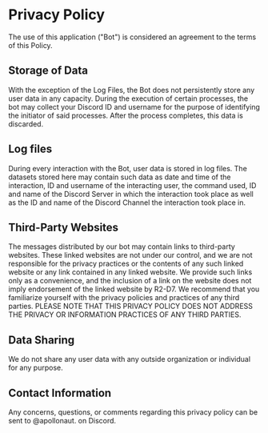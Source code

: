 # Privacy Policy

The use of this application ("Bot") is considered an agreement to the terms of this Policy. 

## Storage of Data

With the exception of the Log Files, the Bot does not persistently store any user data in any capacity. During the execution of certain processes, the bot may collect your Discord ID and username for the purpose of identifying the initiator of said processes. After the process completes, this data is discarded.

## Log files
During every interaction with the Bot, user data is stored in log files. The datasets stored here may contain such data as date and time of the interaction, ID and username of the interacting user, the command used, ID and name of the Discord Server in which the interaction took place as well as the ID and name of the Discord Channel the interaction took place in.

## Third-Party Websites

The messages distributed by our bot may contain links to third-party websites. These linked websites are not under our control, and we are not responsible for the privacy practices or the contents of any such linked website or any link contained in any linked website. We provide such links only as a convenience, and the inclusion of a link on the website does not imply endorsement of the linked website by R2-D7. We recommend that you familiarize yourself with the privacy policies and practices of any third parties. PLEASE NOTE THAT THIS PRIVACY POLICY DOES NOT ADDRESS THE PRIVACY OR INFORMATION PRACTICES OF ANY THIRD PARTIES.

## Data Sharing

We do not share any user data with any outside organization or individual for any purpose.

## Contact Information

Any concerns, questions, or comments regarding this privacy policy can be sent to @apollonaut. on Discord.
